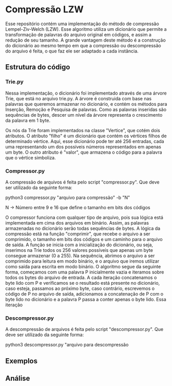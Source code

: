 # Compressão LZW

Esse repositório contém uma implementação do método de compressão Lempel-Ziv-Welch (LZW). Esse algoritmo utiliza um dicionário que permite a transformação de palavras do arquivo original em códigos, e assim a redução de seu tamanho. A grande vantagem deste método é a construção do dicionário ao mesmo tempo em que a compressão ou descompressão do arquivo é feita, o que faz ele ser adaptado a cada instância.

## Estrutura do código

### Trie.py

Nessa implementação, o dicionário foi implementado através de uma árvore Trie, que está no arquivo trie.py. A árvore é construida com base nas palavras que queremos armazenar no dicionário, e contém os métodos para Inserção, Remoção e Pesquisa de palavras. Como as palavras inseridas são sequências de bytes, descer um nível da árvore representa o crescimento da palavra em 1 byte.

Os nós da Trie foram implementados na classe "Vertice", que cotém dois atributos. O atributo "filho" é um dicionário que contém os vértices filhos de determinado vértice. Aqui, esse dicionário pode ter até 256 entradas, cada uma representando um dos possíveis números representados em apenas um byte. O outro atributo é "valor", que armazena o código para a palavra que o vértice simboliza.


### Compressor.py

A compressão de arquivos é feita pelo script "compressor.py". Que deve ser utilizado da seguinte forma:


python3 compressor.py "arquivo para compressão" -b "N"

N -> Número entre 9 e 16 que define o tamanho em bits dos códigos


O compressor funciona com qualquer tipo de arquivo, pois sua lógica está implementada em cima dos arquivos em binário. Assim, as palavras armazenadas no dicionário serão todas sequências de bytes.
A lógica da compressão está na função "comprimir", que recebe o arquivo a ser comprimido, o tamanho em bits dos códigos e um caminho para o arquivo de saída.
A função se inicia com a inicialização do dicionário, ou seja, inserimos na Trie todos os 256 valores possíveis que apenas um byte consegue armazenar (0 a 255). Na sequência, abrimos o arquivo a ser comprimido para leitura em modo binário, e o arquivo que iremos utilizar como saída para escrita em modo binário. O algoritmo segue da seguinte forma, começamos com uma palavra P inicialmente vazia e iteramos sobre todos os bytes do arquivo de entrada. A cada iteração concatenamos o byte lido com P e verificamos se o resultado está presente no dicionário, caso esteja, passamos ao próximo byte, caso contrário, escrevemos o código de P no arquivo de saída, adicionamos a concatenação de P com o byte lido no dicionário e a palavra P passa a conter apenas o byte lido. Essa iteração 


### Descompressor.py

A descompressão de arquivos é feita pelo script "descompressor.py". Que deve ser utilizado da seguinte forma:

python3 descompressor.py "arquivo para descompressão

## Exemplos

## Análise
